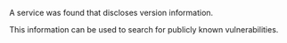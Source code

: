 A service was found that discloses version information.

This information can be used to search for publicly known vulnerabilities.